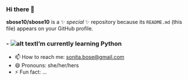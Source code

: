 ### Hi there 👋

**sbose10/sbose10** is a ✨ _special_ ✨ repository because its `README.md` (this file) appears on your GitHub profile.


### -  ![alt text](https://camo.githubusercontent.com/888e388801f947dec7c3d843942c277af25fe2b1aed1821542c4e711f210312a/68747470733a2f2f75706c6f61642e77696b696d656469612e6f72672f77696b6970656469612f636f6d6d6f6e732f7468756d622f632f63332f507974686f6e2d6c6f676f2d6e6f746578742e7376672f37363870782d507974686f6e2d6c6f676f2d6e6f746578742e7376672e706e67_)I’m currently learning Python
- 📫 How to reach me: sonita.bose@gmail.com
- 😄 Pronouns: she/her/hers
- ⚡ Fun fact: ...

